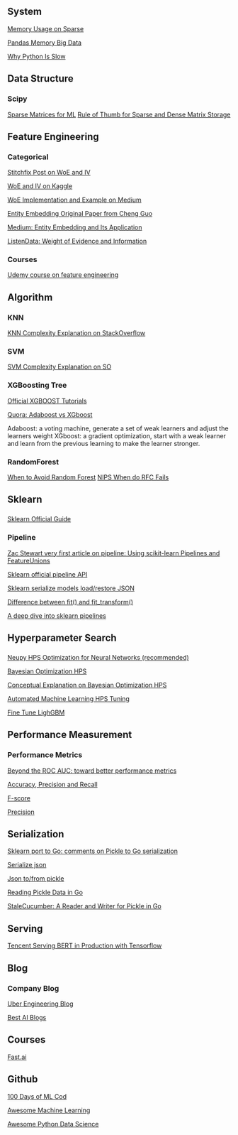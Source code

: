 ## System
[Memory Usage on Sparse](https://stackoverflow.com/questions/43979559/how-are-sparse-matrices-affecting-memory-usage)

[Pandas Memory Big Data](https://www.dataquest.io/blog/pandas-big-data/)

[Why Python Is Slow](https://jakevdp.github.io/blog/2014/05/09/why-python-is-slow/)

## Data Structure
### Scipy
[Sparse Matrices for ML](https://machinelearningmastery.com/sparse-matrices-for-machine-learning/)
[Rule of Thumb for Sparse and Dense Matrix Storage](https://scicomp.stackexchange.com/questions/30203/rule-of-thumb-for-sparse-vs-dense-matrix-storage)

## Feature Engineering
### Categorical
[Stitchfix Post on WoE and IV](https://multithreaded.stitchfix.com/blog/2015/08/13/weight-of-evidence/)

[WoE and IV on Kaggle](https://www.kaggle.com/pavansanagapati/weight-of-evidence-woe-information-value-iv)

[WoE Implementation and Example on Medium](https://medium.com/@sundarstyles89/weight-of-evidence-and-information-value-using-python-6f05072e83eb)

[Entity Embedding Original Paper from Cheng Guo](https://arxiv.org/pdf/1604.06737.pdf)

[Medium: Entity Embedding and Its Application](https://towardsdatascience.com/understanding-entity-embeddings-and-its-application-69e37ae1501d)

[ListenData: Weight of Evidence and Information](https://www.listendata.com/2015/03/weight-of-evidence-woe-and-information.html)

### Courses
[Udemy course on feature engineering](https://www.udemy.com/course/feature-engineering-for-machine-learning/)


## Algorithm
### KNN
[KNN Complexity Explanation on StackOverflow](https://stats.stackexchange.com/questions/219655/k-nn-computational-complexity)

### SVM
[SVM Complexity Explanation on SO](https://datascience.stackexchange.com/questions/989/svm-using-scikit-learn-runs-endlessly-and-never-completes-execution)

### XGBoosting Tree
[Official XGBOOST Tutorials](https://xgboost.readthedocs.io/en/latest/tutorials/model.html)

[Quora: Adaboost vs XGboost](https://www.quora.com/What-is-the-difference-between-gradient-boosting-and-adaboost)

Adaboost: a voting machine, generate a set of weak learners and adjust the learners weight 
XGboost: a gradient optimization, start with a weak learner and learn from the previous learning to make the learner stronger.

### RandomForest
[When to Avoid Random Forest](https://stats.stackexchange.com/questions/112148/when-to-avoid-random-forest)
[NIPS When do RFC Fails](https://papers.nips.cc/paper/7562-when-do-random-forests-fail.pdf)

## Sklearn 
###
[Sklearn Official Guide](https://scikit-learn.org/stable/user_guide.html)

### Pipeline
[Zac Stewart very first article on pipeline: Using scikit-learn Pipelines and FeatureUnions](http://zacstewart.com/2014/08/05/pipelines-of-featureunions-of-pipelines.html)

[Sklearn official pipeline API](https://scikit-learn.org/stable/modules/compose.html)

[Sklearn serialize models load/restore JSON](https://stackabuse.com/scikit-learn-save-and-restore-models/)

[Difference between fit() and fit_transform()](
https://datascience.stackexchange.com/questions/12321/difference-between-fit-and-fit-transform-in-scikit-learn-models)

[A deep dive into sklearn pipelines](https://www.kaggle.com/baghern/a-deep-dive-into-sklearn-pipelines)

## Hyperparameter Search
###
[Neupy HPS Optimization for Neural Networks (recommended)](http://neupy.com/2016/12/17/hyperparameter_optimization_for_neural_networks.html)

[Bayesian Optimization HPS](https://medium.com/vantageai/bringing-back-the-time-spent-on-hyperparameter-tuning-with-bayesian-optimisation-2e21a3198afb)

[Conceptual Explanation on Bayesian Optimization HPS](https://towardsdatascience.com/a-conceptual-explanation-of-bayesian-model-based-hyperparameter-optimization-for-machine-learning-b8172278050f)

[Automated Machine Learning HPS Tuning](https://towardsdatascience.com/automated-machine-learning-hyperparameter-tuning-in-python-dfda59b72f8a)

[Fine Tune LighGBM](https://medium.com/@pushkarmandot/https-medium-com-pushkarmandot-what-is-lightgbm-how-to-implement-it-how-to-fine-tune-the-parameters-60347819b7fc)

## Performance Measurement
### Performance Metrics
[Beyond the ROC AUC: toward better performance metrics](https://medium.com/bcggamma/beyond-the-roc-auc-toward-defining-better-performance-metrics-b11f5d35adda)

[Accuracy, Precision and Recall](https://towardsdatascience.com/accuracy-precision-recall-or-f1-331fb37c5cb9)

[F-score](https://deepai.org/machine-learning-glossary-and-terms/f-score)

[Precision](https://deepai.org/machine-learning-glossary-and-terms/precision-and-recall)

## Serialization
[Sklearn port to Go: comments on Pickle to Go serialization](https://github.com/pa-m/sklearn/issues/11)

[Serialize json](https://cmry.github.io/notes/serialize)

[Json to/from pickle](https://jsonpickle.github.io/)

[Reading Pickle Data in Go](http://www.hydrogen18.com/blog/reading-pickled-data-in-go.html)

[StaleCucumber: A Reader and Writer for Pickle in Go](https://github.com/hydrogen18/stalecucumber)

## Serving
[Tencent Serving BERT in Production with Tensorflow](http://hanxiao.io/2019/01/02/Serving-Google-BERT-in-Production-using-Tensorflow-and-ZeroMQ/)

## Blog
### Company Blog
[Uber Engineering Blog](https://eng.uber.com/)

[Best AI Blogs](https://medium.com/@alexrachnog/ultimate-following-list-to-keep-updated-in-artificial-intelligence-32776ffcd079)

## Courses
[Fast.ai](https://www.fast.ai/topics/)

## Github
[100 Days of ML Cod](https://github.com/Avik-Jain/100-Days-Of-ML-Code)

[Awesome Machine Learning](https://github.com/josephmisiti/awesome-machine-learning)

[Awesome Python Data Science](https://github.com/krzjoa/awesome-python-data-science/blob/master/README.md)
